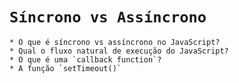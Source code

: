 # `Síncrono vs Assíncrono`

    * O que é síncrono vs assíncrono no JavaScript?
    * Qual o fluxo natural de execução do JavaScript?
    * O que é uma `callback function`?
    * A função `setTimeout()`